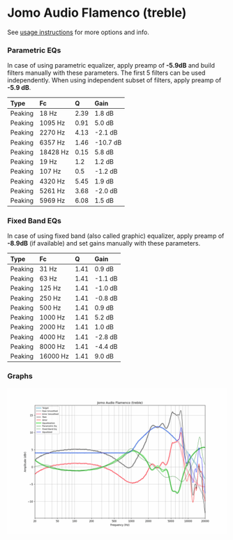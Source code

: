# Jomo Audio Flamenco (treble)
See [usage instructions](https://github.com/jaakkopasanen/AutoEq#usage) for more options and info.

### Parametric EQs
In case of using parametric equalizer, apply preamp of **-5.9dB** and build filters manually
with these parameters. The first 5 filters can be used independently.
When using independent subset of filters, apply preamp of **-5.9 dB**.

| Type    | Fc       |    Q | Gain     |
|:--------|:---------|:-----|:---------|
| Peaking | 18 Hz    | 2.39 | 1.8 dB   |
| Peaking | 1095 Hz  | 0.91 | 5.0 dB   |
| Peaking | 2270 Hz  | 4.13 | -2.1 dB  |
| Peaking | 6357 Hz  | 1.46 | -10.7 dB |
| Peaking | 18428 Hz | 0.15 | 5.8 dB   |
| Peaking | 19 Hz    | 1.2  | 1.2 dB   |
| Peaking | 107 Hz   | 0.5  | -1.2 dB  |
| Peaking | 4320 Hz  | 5.45 | 1.9 dB   |
| Peaking | 5261 Hz  | 3.68 | -2.0 dB  |
| Peaking | 5969 Hz  | 6.08 | 1.5 dB   |

### Fixed Band EQs
In case of using fixed band (also called graphic) equalizer, apply preamp of **-8.9dB**
(if available) and set gains manually with these parameters.

| Type    | Fc       |    Q | Gain    |
|:--------|:---------|:-----|:--------|
| Peaking | 31 Hz    | 1.41 | 0.9 dB  |
| Peaking | 63 Hz    | 1.41 | -1.1 dB |
| Peaking | 125 Hz   | 1.41 | -1.0 dB |
| Peaking | 250 Hz   | 1.41 | -0.8 dB |
| Peaking | 500 Hz   | 1.41 | 0.9 dB  |
| Peaking | 1000 Hz  | 1.41 | 5.2 dB  |
| Peaking | 2000 Hz  | 1.41 | 1.0 dB  |
| Peaking | 4000 Hz  | 1.41 | -2.8 dB |
| Peaking | 8000 Hz  | 1.41 | -4.4 dB |
| Peaking | 16000 Hz | 1.41 | 9.0 dB  |

### Graphs
![](./Jomo%20Audio%20Flamenco%20(treble).png)